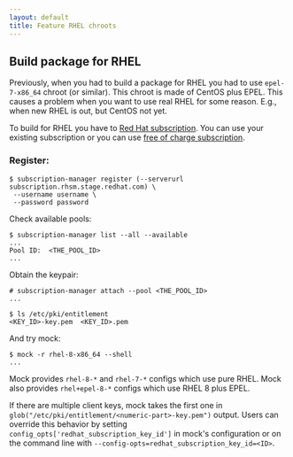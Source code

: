 ```yaml
---
layout: default
title: Feature RHEL chroots
---
```

## Build package for RHEL

Previously, when you had to build a package for RHEL you had to use `epel-7-x86_64` chroot (or similar). This chroot is made of CentOS plus EPEL. This causes a problem when you want to use real RHEL for some reason. E.g., when new RHEL is out, but CentOS not yet.

To build for RHEL you have to [Red Hat subscription](https://www.redhat.com/en/store/linux-platforms). You can use your existing subscription or you can use [free of charge subscription](https://developers.redhat.com/blog/2016/03/31/no-cost-rhel-developer-subscription-now-available/).


### Register:

```
$ subscription-manager register (--serverurl subscription.rhsm.stage.redhat.com) \
 --username username \
 --password password
```

Check available pools:

```
$ subscription-manager list --all --available
...
Pool ID:  <THE_POOL_ID>
...
```

Obtain the keypair:

```
# subscription-manager attach --pool <THE_POOL_ID>
...

$ ls /etc/pki/entitlement
<KEY_ID>-key.pem  <KEY_ID>.pem
```

And try mock:

```
$ mock -r rhel-8-x86_64 --shell
...
```

Mock provides `rhel-8-*` and `rhel-7-*` configs which use pure RHEL. Mock also provides `rhel+epel-8-*` configs which use RHEL 8 plus EPEL.

If there are multiple client keys, mock takes the first one in
`glob("/etc/pki/entitlement/<numeric-part>-key.pem")` output.  Users
can override this behavior by setting `config_opts['redhat_subscription_key_id']` in mock's
configuration or on the command line with `--config-opts=redhat_subscription_key_id=<ID>`.
